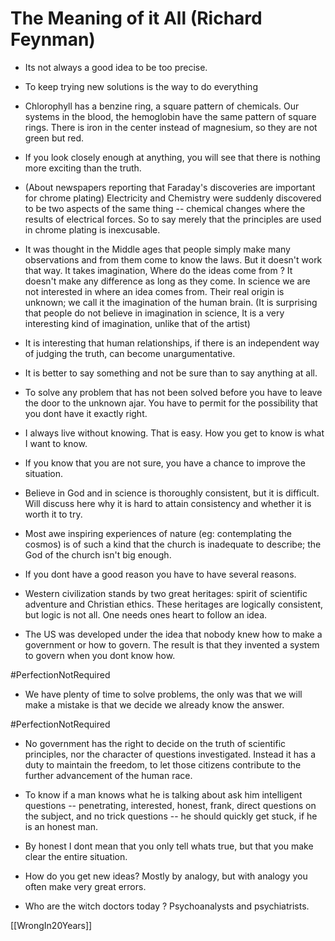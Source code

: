 # The Meaning of it All (Richard Feynman)

- Its not always a good idea to be too precise.

- To keep trying new solutions is the way to do everything

- Chlorophyll has a benzine ring, a square pattern of chemicals. Our systems in the blood, the hemoglobin have the same pattern of square rings. There is iron in the center instead of magnesium, so they are not green but red.

- If you look closely enough at anything, you will see that there is nothing more exciting than the truth.

- (About newspapers reporting that Faraday's discoveries are important for chrome plating) Electricity and Chemistry were suddenly discovered to be two aspects of the same thing -- chemical changes where the results of electrical forces. So to say merely that the principles are used in chrome plating is inexcusable.

- It was thought in the Middle ages that people simply make many observations and from them come to know the laws. But it doesn't work that way. It takes imagination, Where do the ideas come from ? It doesn't make any difference as long as they come. In science we are not interested in where an idea comes from. Their real origin is unknown; we call it the imagination of the human brain.
  (It is surprising that people do not believe in imagination in science, It is a very interesting kind of imagination, unlike that of the artist)

- It is interesting that human relationships, if there is an independent way of judging the truth, can become unargumentative.

- It is better to say something and not be sure than to say anything at all.

- To solve any problem that has not been solved before you have to leave the door to the unknown ajar. You have to permit for the possibility that you dont have it exactly right.

- I always live without knowing. That is easy. How you get to know is what I want to know.

- If you know that you are not sure, you have a chance to improve the situation.

- Believe in God and in science is thoroughly consistent, but it is difficult. Will discuss here why it is hard to attain consistency and whether it is worth it to try.

- Most awe inspiring experiences of nature (eg: contemplating the cosmos) is of such a kind that the church is inadequate to describe; the God of the church isn't big enough.

- If you dont have a good reason you have to have several reasons.

- Western civilization stands by two great heritages: spirit of scientific adventure and Christian ethics.  These heritages are logically consistent, but logic is not all. One needs ones heart to follow an idea.

- The US was developed under the idea that nobody knew how to make a government or how to govern. The result is that they invented a system to govern when you dont know how.

#PerfectionNotRequired

- We have plenty of time to solve problems, the only was that we will make a mistake is that we decide we already know the answer.

#PerfectionNotRequired

- No government has the right to decide on the truth of scientific principles, nor the character of questions investigated. Instead it has a duty to maintain the freedom, to let those citizens contribute to the further advancement  of the human race.

- To know if a man knows what he is talking about ask him intelligent questions -- penetrating, interested, honest, frank, direct questions on the subject, and no trick questions -- he should quickly get stuck, if he is an honest man.

- By honest I dont mean that you only tell whats true, but that you make clear the entire situation.

- How do you get new ideas? Mostly by analogy, but with analogy you often make very great errors.

- Who are the witch doctors today ? Psychoanalysts and psychiatrists.

[[WrongIn20Years]]